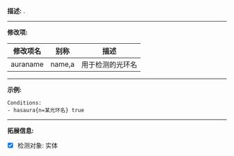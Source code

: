 **描述:** .

---

**修改项:**

| 修改项名  | 别称           | 描述                      |
| --------- | -------------- | ------------------------- |
| auraname | name,a | 用于检测的光环名 |

---

**示例:**

```
Conditions:
- hasaura{n=某光环名} true

```

---

**拓展信息:**

- [x] 检测对象: 实体